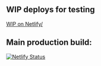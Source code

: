 ﻿## WIP deploys for testing

[WIP on Netlify/](https://wip--noagallery.netlify.app/)

## Main production build:

[![Netlify Status](https://api.netlify.com/api/v1/badges/70712b70-c707-46eb-8395-f244b71fdcb8/deploy-status)](https://app.netlify.com/projects/noagallery/deploys)

